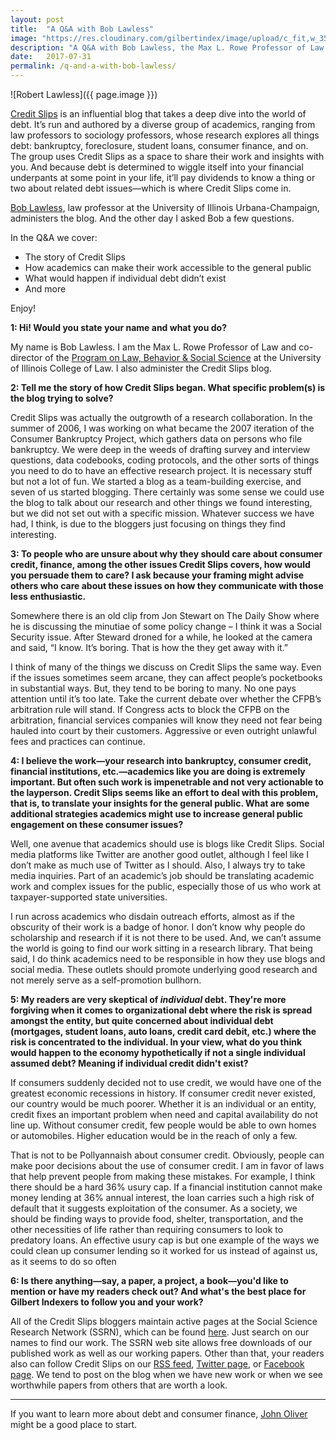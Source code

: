 ```yaml
---
layout: post
title:  "A Q&A with Bob Lawless"
image: "https://res.cloudinary.com/gilbertindex/image/upload/c_fit,w_350/v1501251738/bob_lawless_faroto.jpg"
description: "A Q&A with Bob Lawless, the Max L. Rowe Professor of Law and co-director of the Program on Law, Behavior and Social Science at the University of Illinois Urbana-Champaign."
date:   2017-07-31
permalink: /q-and-a-with-bob-lawless/
---
```


![Robert Lawless]({{ page.image }}) 

[Credit Slips](https://goo.gl/7FZTdb) is an influential blog that takes a deep dive into the world of debt. It’s run and authored by a diverse group of academics, ranging from law professors to sociology professors, whose research explores all things debt: bankruptcy, foreclosure, student loans, consumer finance, and on. The group uses Credit Slips as a space to share their work and insights with you. And because debt is determined to wiggle itself into your financial underpants at some point in your life, it’ll pay dividends to know a thing or two about related debt issues—which is where Credit Slips come in.  

[Bob Lawless](https://law.illinois.edu/faculty-research/faculty-profiles/robert-m-lawless/), law professor at the University of Illinois Urbana-Champaign, administers the blog. And the other day I asked Bob a few questions. 

In the Q&A we cover:

* The story of Credit Slips 
* How academics can make their work accessible to the general public
* What would happen if individual debt didn’t exist
* And more

Enjoy! 
 
**1: Hi! Would you state your name and what you do?**
 
My name is Bob Lawless. I am the Max L. Rowe Professor of Law and co-director of the [Program on Law, Behavior & Social Science](https://law.illinois.edu/faculty-research/specialty-programs/law-behavior-and-social-science/) at the University of Illinois College of Law. I also administer the Credit Slips blog.
 
**2: Tell me the story of how Credit Slips began. What specific problem(s) is the blog trying to solve?** 
 
Credit Slips was actually the outgrowth of a research collaboration. In the summer of 2006, I was working on what became the 2007 iteration of the Consumer Bankruptcy Project, which gathers data on persons who file bankruptcy. We were deep in the weeds of drafting survey and interview questions, data codebooks, coding protocols, and the other sorts of things you need to do to have an effective research project. It is necessary stuff but not a lot of fun. We started a blog as a team-building exercise, and seven of us started blogging. There certainly was some sense we could use the blog to talk about our research and other things we found interesting, but we did not set out with a specific mission. Whatever success we have had, I think, is due to the bloggers just focusing on things they find interesting.
 
**3: To people who are unsure about why they should care about consumer credit, finance, among the other issues Credit Slips covers, how would you persuade them to care? I ask because your framing might advise others who care about these issues on how they communicate with those less enthusiastic.**
 
Somewhere there is an old clip from Jon Stewart on The Daily Show where he is discussing the minutiae of some policy change – I think it was a Social Security issue. After Steward droned for a while, he looked at the camera and said, “I know. It’s boring. That is how the they get away with it.”
 
I think of many of the things we discuss on Credit Slips the same way. Even if the issues sometimes seem arcane, they can affect people’s pocketbooks in substantial ways. But, they tend to be boring to many. No one pays attention until it’s too late. Take the current debate over whether the CFPB’s arbitration rule will stand. If Congress acts to block the CFPB on the arbitration, financial services companies will know they need not fear being hauled into court by their customers. Aggressive or even outright unlawful fees and practices can continue.
 
**4: I believe the work—your research into bankruptcy, consumer credit, financial institutions, etc.—academics like you are doing is extremely important. But often such work is impenetrable and not very actionable to the layperson. Credit Slips seems like an effort to deal with this problem, that is, to translate your insights for the general public. What are some additional strategies academics might use to increase general public engagement on these consumer issues?**
 
Well, one avenue that academics should use is blogs like Credit Slips. Social media platforms like Twitter are another good outlet, although I feel like I don’t make as much use of Twitter as I should. Also, I always try to take media inquiries. Part of an academic’s job should be translating academic work and complex issues for the public, especially those of us who work at taxpayer-supported state universities.
 
I run across academics who disdain outreach efforts, almost as if the obscurity of their work is a badge of honor. I don’t know why people do scholarship and research if it is not there to be used. And, we can’t assume the world is going to find our work sitting in a research library. That being said, I do think academics need to be responsible in how they use blogs and social media. These outlets should promote underlying good research and not merely serve as a self-promotion bullhorn.
 
**5: My readers are very skeptical of *individual* debt. They're more forgiving when it comes to organizational debt where the risk is spread amongst the entity, but quite concerned about individual debt (mortgages, student loans, auto loans, credit card debit, etc.) where the risk is concentrated to the individual. In your view, what do you think would happen to the economy hypothetically if not a single individual assumed debt? Meaning if individual credit didn't exist?**
 
If consumers suddenly decided not to use credit, we would have one of the greatest economic recessions in history. If consumer credit never existed, our country would be much poorer. Whether it is an individual or an entity, credit fixes an important problem when need and capital availability do not line up. Without consumer credit, few people would be able to own homes or automobiles. Higher education would be in the reach of only a few.
 
That is not to be Pollyannaish about consumer credit. Obviously, people can make poor decisions about the use of consumer credit. I am in favor of laws that help prevent people from making these mistakes. For example, I think there should be a hard 36% usury cap. If a financial institution cannot make money lending at 36% annual interest, the loan carries such a high risk of default that it suggests exploitation of the consumer. As a society, we should be finding ways to provide food, shelter, transportation, and the other necessities of life rather than requiring consumers to look to predatory loans. An effective usury cap is but one example of the ways we could clean up consumer lending so it worked for us instead of against us, as it seems to do so often
 
**6: Is there anything—say, a paper, a project, a book—you'd like to mention or have my readers check out? And what's the best place for Gilbert Indexers to follow you and your work?**
 
All of the Credit Slips bloggers maintain active pages at the Social Science Research Network (SSRN), which can be found [here](http://www.ssrn.com). Just search on our names to find our work. The SSRN web site allows free downloads of our published work as well as our working papers. Other than that, your readers also can follow Credit Slips on our [RSS feed](https://feeds.feedburner.com/creditslips/feed), [Twitter page](https://twitter.com/creditslips), or [Facebook page](https://www.facebook.com/CreditSlips/). We tend to post on the blog when we have new work or when we see worthwhile papers from others that are worth a look.

---

If you want to learn more about debt and consumer finance, [John Oliver](http://www.creditslips.org/creditslips/2016/08/my-entry.html) might be a good place to start. 
